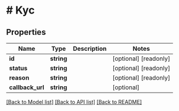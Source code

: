 # # Kyc

## Properties

Name | Type | Description | Notes
------------ | ------------- | ------------- | -------------
**id** | **string** |  | [optional] [readonly] 
**status** | **string** |  | [optional] [readonly] 
**reason** | **string** |  | [optional] [readonly] 
**callback_url** | **string** |  | [optional] 

[[Back to Model list]](../../README.md#documentation-for-models) [[Back to API list]](../../README.md#documentation-for-api-endpoints) [[Back to README]](../../README.md)


